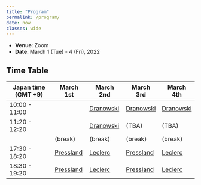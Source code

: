 ```yaml
---
title: "Program"
permalink: /program/
date: now
classes: wide
---
```


- **Venue**: Zoom
- **Date**: March 1 (Tue) - 4 (Fri), 2022

## Time Table

|Japan time (GMT +9)| March 1st | March 2nd | March 3rd | March 4th |
|---|---|---|---|---|
| 10:00 - 11:00 |  | [Dranowski](/abstracts/#anne-dranowski) | [Dranowski](/abstracts/#anne-dranowski) | [Dranowski](/abstracts/#anne-dranowski) |
| 11:20 - 12:20  |  | [Dranowski]((/abstracts/#anne-dranowski)) | (TBA) | (TBA) |
| | (break) | (break) | (break) | (break) |
| 17:30 - 18:20 | [Pressland](/abstracts/#matthew-pressland) | [Leclerc](/abstracts/#bernard-leclerc) | [Pressland](/abstracts/#matthew-pressland) | [Leclerc](/abstracts/#bernard-leclerc)
| 18:30 - 19:20 | [Pressland](/abstracts/#matthew-pressland) | [Leclerc](/abstracts/#bernard-leclerc) | [Pressland](/abstracts/#matthew-pressland) | [Leclerc](/abstracts/#bernard-leclerc)